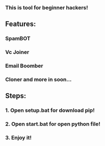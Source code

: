 <h3>This is tool for beginner hackers!</h3>

<h2>Features:</h2>
<h3>SpamBOT</h3>
<h3>Vc Joiner</h3>
<h3>Email Boomber</h3>
<h3>Cloner and more in soon...</h3>

<h2>Steps:</h2>
<h3>1. Open setup.bat for download pip!</h3>
<h3>2. Open start.bat for open python file!</h3>
<h3>3. Enjoy it!</h3>

